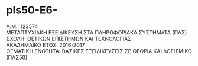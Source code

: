# pls50-E6-  
Α.Μ.: 123574  
ΜΕΤΑΠΤΥΧΙΑΚΗ ΕΞΕΙΔΙΚΕΥΣΗ ΣΤΑ ΠΛΗΡΟΦΟΡΙΑΚΑ ΣΥΣΤΗΜΑΤΑ (ΠΛΣ)  
ΣΧΟΛΗ: ΘΕΤΙΚΩΝ ΕΠΙΣΤΗΜΩΝ ΚΑΙ ΤΕΧΝΟΛΟΓΙΑΣ  
ΑΚΑΔΗΜΑΪΚΟ ΕΤΟΣ: 2016-2017  
ΘΕΜΑΤΙΚΗ ΕΝΟΤΗΤΑ: ΒΑΣΙΚΕΣ ΕΞΕΙΔΙΚΕΥΣΕΙΣ ΣΕ ΘΕΩΡΙΑ ΚΑΙ ΛΟΓΙΣΜΙΚΟ (ΠΛΣ50)  
